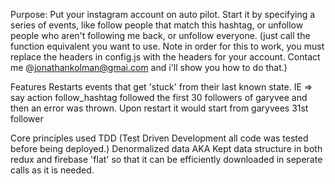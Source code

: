 

Purpose:
  Put your instagram account on auto pilot. Start it by specifying a series of events, like follow people that match this hashtag, or unfollow people who aren't following me back, or unfollow everyone. (just call the function equivalent you want to use. Note in order for this to work, you must replace the headers in config.js with the headers for your account. Contact me @jonathankolman@gmai.com and i'll show you how to do that.)

Features
  Restarts events that get 'stuck' from their last known state.
  IE => say action follow_hashtag followed the first 30 followers of garyvee and then an error was thrown. Upon restart it would start from garyvees 31st follower


  Core principles used
    TDD (Test Driven Development all code was tested before being deployed.)
    Denormalized data AKA
    Kept data structure in both redux and firebase 'flat' so that it can be efficiently downloaded in seperate calls as it is needed.
